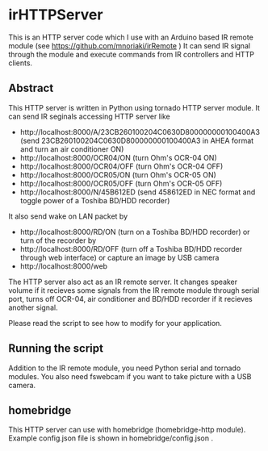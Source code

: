 # irHTTPServer
This is an HTTP server code which I use with an Arduino based IR remote module (see https://github.com/mnoriaki/irRemote )
It can send IR signal through the module and execute commands from IR controllers and HTTP clients.

## Abstract
This HTTP server is written in Python using tornado HTTP server module. It can send IR seginals accessing HTTP server like
- http://localhost:8000/A/23CB260100204C0630D800000000100400A3  (send 23CB260100204C0630D800000000100400A3 in AHEA format and turn an air conditioner ON)
- http://localhost:8000/OCR04/ON  (turn Ohm's OCR-04 ON)
- http://localhost:8000/OCR04/OFF  (turn Ohm's OCR-04 OFF)
- http://localhost:8000/OCR05/ON  (turn Ohm's OCR-05 ON)
- http://localhost:8000/OCR05/OFF  (turn Ohm's OCR-05 OFF)
- http://localhost:8000/N/45B612ED  (send 458612ED in NEC format and toggle power of a Toshiba BD/HDD recorder)

It also send wake on LAN packet by
- http://localhost:8000/RD/ON (turn on a Toshiba BD/HDD recorder)
or turn of the recorder by 
- http://localhost:8000/RD/OFF (turn off a Toshiba BD/HDD recorder through web interface)
or capture an image by USB camera
- http://localhost:8000/web

The HTTP server also act as an IR remote server. 
It changes speaker volume if it recieves some signals from the IR remote module through serial port, 
turns off OCR-04, air conditioner and BD/HDD recorder if it recieves another signal.

Please read the script to see how to modify for your application.

## Running the script
Addition to the IR remote module, you need Python serial and tornado modules. 
You also need fswebcam if you want to take picture with a USB camera.

## homebridge
This HTTP server can use with homebridge (homebridge-http module). 
Example config.json file is shown in homebridge/config.json .
